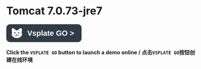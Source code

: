 # Tomcat 7.0.73-jre7

<a href="https://www.vsplate.com/?docker-compose=https://github.com/vsplate/dcenvs/tomcat/7.0.73-jre7"><img alt="VSPLATE GO" src="https://raw.githubusercontent.com/vsplate/images/master/vsgo_btn.png" width="200px"></a>

**Click the `VSPLATE GO` button to launch a demo online / 点击`VSPLATE GO`按钮创建在线环境**